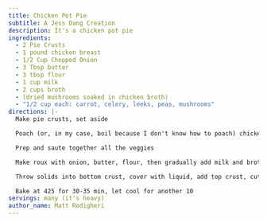 ```yaml
---
title: Chicken Pot Pie
subtitle: A Jess Dang Creation
description: It's a chicken pot pie
ingredients:
  - 2 Pie Crusts
  - 1 pound chicken breast
  - 1/2 Cup Chopped Onion
  - 3 Tbsp butter
  - 3 tbsp flour
  - 1 cup milk
  - 2 cups broth
  - (dried mushrooms soaked in chicken broth)
  - "1/2 cup each: carrot, celery, leeks, peas, mushrooms"
directions: |-
  Make pie crusts, set aside

  Poach (or, in my case, boil because I don't know how to poach) chicken and tear into pieces

  Prep and saute together all the veggies

  Make roux with onion, butter, flour, then gradually add milk and broth until you have a nice consistency, add seasoning as you like (I think I used thyme)

  Throw solids into bottom crust, cover with liquid, add top crust, cut slits for steam to escape

  Bake at 425 for 30-35 min, let cool for another 10
servings: many (it's heavy)
author_name: Matt Rodigheri
---
```


